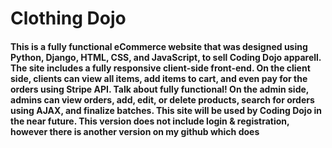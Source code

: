 <h1>Clothing Dojo</h1>

<h4>This is a fully functional eCommerce website that was designed using Python, Django, HTML, CSS, and JavaScript, to sell Coding Dojo apparell. The site includes a fully responsive client-side front-end. On the client side, clients can view all items, add items to cart, and even pay for the orders using Stripe API. Talk about fully functional! On the admin side, admins can view orders, add, edit, or delete products, search for orders using AJAX, and finalize batches. This site will be used by Coding Dojo in the near future. This version does not include login & registration, however there is another version on my github which does</h4>
